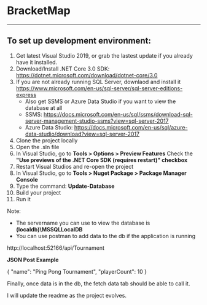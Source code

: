 # BracketMap

---------------------------------
To set up development environment:
---------------------------------

1) Get latest Visual Studio 2019, or grab the lastest update if you already have it installed.
2) Download/Install .NET Core 3.0 SDK: https://dotnet.microsoft.com/download/dotnet-core/3.0
3) If you are not already running SQL Server, downlaod and install it
    https://www.microsoft.com/en-us/sql-server/sql-server-editions-express
   - Also get SSMS or Azure Data Studio if you want to view the database at all
    - SSMS: https://docs.microsoft.com/en-us/sql/ssms/download-sql-server-management-studio-ssms?view=sql-server-2017
    - Azure Data Studio: https://docs.microsoft.com/en-us/sql/azure-data-studio/download?view=sql-server-2017
4) Clone the project locally
5) Open the .sln file
6) In Visual Studio, go to **Tools > Options > Preview Features**
   Check the **"Use previews of the .NET Core SDK (requires restart)" checkbox**
7) Restart Visual Studios and re-open the project
8) In Visual Studio, go to **Tools > Nuget Package > Package Manager Console**
9) Type the command: **Update-Database**
10) Build your project
11) Run it

Note: 
  - The servername you can use to view the database is **(localdb)\MSSQLLocalDB**
  - You can use postman to add data to the db if the application is running

http://localhost:52166/api/Tournament

**JSON Post Example**

{
  "name": "Ping Pong Tournament",
  "playerCount": 10
}

Finally, once data is in the db, the fetch data tab should be able to call it.

I will update the readme as the project evolves.

